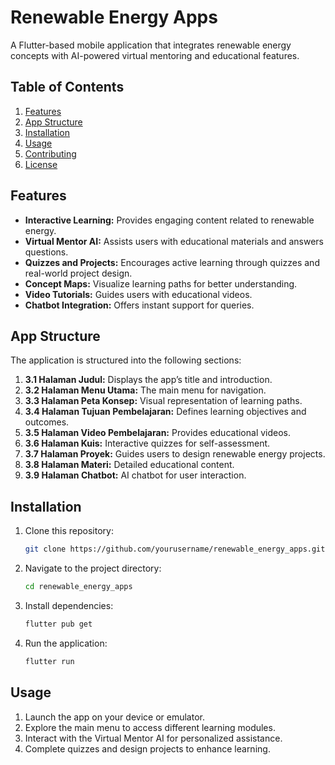 # Renewable Energy Apps

A Flutter-based mobile application that integrates renewable energy concepts with AI-powered virtual mentoring and educational features.

## Table of Contents

1. [Features](#features)
2. [App Structure](#app-structure)
3. [Installation](#installation)
4. [Usage](#usage)
5. [Contributing](#contributing)
6. [License](#license)

## Features

- **Interactive Learning:** Provides engaging content related to renewable energy.
- **Virtual Mentor AI:** Assists users with educational materials and answers questions.
- **Quizzes and Projects:** Encourages active learning through quizzes and real-world project design.
- **Concept Maps:** Visualize learning paths for better understanding.
- **Video Tutorials:** Guides users with educational videos.
- **Chatbot Integration:** Offers instant support for queries.

## App Structure

The application is structured into the following sections:

1. **3.1 Halaman Judul:** Displays the app’s title and introduction.
2. **3.2 Halaman Menu Utama:** The main menu for navigation.
3. **3.3 Halaman Peta Konsep:** Visual representation of learning paths.
4. **3.4 Halaman Tujuan Pembelajaran:** Defines learning objectives and outcomes.
5. **3.5 Halaman Video Pembelajaran:** Provides educational videos.
6. **3.6 Halaman Kuis:** Interactive quizzes for self-assessment.
7. **3.7 Halaman Proyek:** Guides users to design renewable energy projects.
8. **3.8 Halaman Materi:** Detailed educational content.
9. **3.9 Halaman Chatbot:** AI chatbot for user interaction.

## Installation

1. Clone this repository:
   ```bash
   git clone https://github.com/yourusername/renewable_energy_apps.git
   ```
2. Navigate to the project directory:
   ```bash
   cd renewable_energy_apps
   ```
3. Install dependencies:
   ```bash
   flutter pub get
   ```
4. Run the application:
   ```bash
   flutter run
   ```

## Usage

1. Launch the app on your device or emulator.
2. Explore the main menu to access different learning modules.
3. Interact with the Virtual Mentor AI for personalized assistance.
4. Complete quizzes and design projects to enhance learning.
